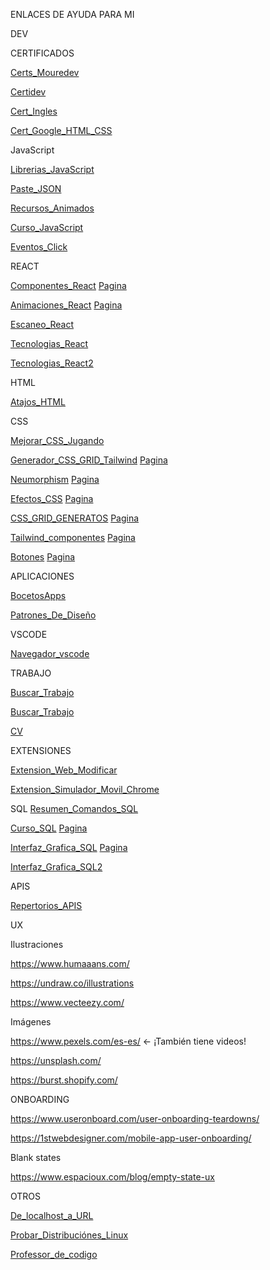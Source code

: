 

ENLACES DE AYUDA PARA MI



DEV

CERTIFICADOS

[Certs_Mouredev](https://www.youtube.com/shorts/zcb6biEmpSI)

[Certidev](https://www.tiktok.com/@certidevs/video/7418550891915005217?is_from_webapp=1&sender_device=pc)

[Cert_Ingles](https://www.freecodecamp.org/espanol/learn/a2-english-for-developers/)

[Cert_Google_HTML_CSS](https://www.tiktok.com/@mouredev/video/7391893440184798497?is_from_webapp=1&sender_device=pc&web_id=7447105662498981409)

JavaScript

[Librerias_JavaScript](https://vm.tiktok.com/ZGdMgKtoa/)

[Paste_JSON](https://vm.tiktok.com/ZGdMp1py6/)

[Recursos_Animados](https://vm.tiktok.com/ZGdMgtqRY/)

[Curso_JavaScript](https://web.dev/learn/javascript)

[Eventos_Click](https://developer.mozilla.org/es/docs/Web/API/Element/click_event)

REACT

[Componentes_React](https://www.tiktok.com/@tarredev/video/7367382971940113696?is_from_webapp=1&sender_device=pc) [Pagina](https://mantine.dev/)

[Animaciones_React](https://www.tiktok.com/@devbro.tok/video/7377104002300775712?is_from_webapp=1&sender_device=pc) [Pagina](https://www.framer.com/?utm_source=google&utm_medium=adwords&utm_campaign=Brand-Search-Framer-M-Aug2024-PUBLISH_Standard&gad_source=1&gclid=CjwKCAiAjeW6BhBAEiwAdKltMqu539U5-Clu-YnvhiYtAn958rww3iusfM-j62r5-gmf05Gc8iDMNxoCBQAQAvD_BwE)

[Escaneo_React](https://www.tiktok.com/@midudev/video/7447602668761107745?is_from_webapp=1&sender_device=pc)

[Tecnologias_React](https://www.tiktok.com/@devjeffrey25/photo/7384168303444495622?is_from_webapp=1&sender_device=pc)

[Tecnologias_React2](https://www.tiktok.com/@facyndev/photo/7361464305612557574?is_from_webapp=1&sender_device=pc&web_id=7447105662498981409)

HTML

[Atajos_HTML](https://www.tiktok.com/@marowarthdev/video/7415328978782686496?is_from_webapp=1&sender_device=pc)

CSS

[Mejorar_CSS_Jugando](https://vm.tiktok.com/ZGdMgKAG7/)

[Generador_CSS_GRID_Tailwind](https://vm.tiktok.com/ZGdMg4JRE/) [Pagina](https://www.tailwindgen.com/)

[Neumorphism](https://www.tiktok.com/@elrincondeldev/video/7418244372455558432?is_from_webapp=1&sender_device=pc) [Pagina](https://neumorphism.io/#e0e0e0)

[Efectos_CSS](https://www.tiktok.com/@marowarthdev/video/7386736975962803488?is_from_webapp=1&sender_device=pc) [Pagina](https://cssfx.netlify.app/)

[CSS_GRID_GENERATOS](https://www.tiktok.com/@marowarthdev/video/7377056913319677216?is_from_webapp=1&sender_device=pc) [Pagina](https://cssgrid-generator.netlify.app/)

[Tailwind_componentes](https://www.tiktok.com/@tarredev/video/7437894119776685345?is_from_webapp=1&sender_device=pc) [Pagina](https://flyonui.com/)

[Botones](https://www.tiktok.com/@marowarthdev/video/7443903303529860384?is_from_webapp=1&sender_device=pc) [Pagina](https://ui-buttons.web.app/)

APLICACIONES

[BocetosApps](https://www.tiktok.com/@aristidevs/video/7442357984866405664?_r=1&_t=8s7oiMFFrpw)

[Patrones_De_Diseño](https://vm.tiktok.com/ZGdMgr1SG/)

VSCODE

[Navegador_vscode](https://www.tiktok.com/@midudev/video/7438647103020076321?is_from_webapp=1&sender_device=pc)

TRABAJO

[Buscar_Trabajo](https://www.tiktok.com/@chollometro/video/7400716819687902496?is_from_webapp=1&sender_device=pc)

[Buscar_Trabajo](https://www.tiktok.com/@alexcraviotto/video/7411263551974821153?is_from_webapp=1&sender_device=pc)

[CV](https://www.tiktok.com/@midudev/video/7391880077941787937?is_from_webapp=1&sender_device=pc&web_id=7447105662498981409)

EXTENSIONES

[Extension_Web_Modificar](https://www.tiktok.com/@elrincondeldev/video/7426406316853300513?is_from_webapp=1&sender_device=pc)

[Extension_Simulador_Movil_Chrome](https://www.tiktok.com/@midudev/video/7394137254819613984?is_from_webapp=1&sender_device=pc)

SQL
[Resumen_Comandos_SQL](https://www.tiktok.com/@dazxirx/photo/7422706446426541345?is_from_webapp=1&sender_device=pc)

[Curso_SQL](https://www.tiktok.com/@mouredev/video/7393005672448740641?is_from_webapp=1&sender_device=pc) [Pagina](https://sqlbolt.com/)

[Interfaz_Grafica_SQL](https://www.tiktok.com/@midudev/video/7402645409711115553?is_from_webapp=1&sender_device=pc) [Pagina](https://postgres.new/)

[Interfaz_Grafica_SQL2](https://www.tiktok.com/@midudev/video/7447166209478511905?is_from_webapp=1&sender_device=pc)

APIS

[Repertorios_APIS](https://www.tiktok.com/@aristidevs/video/7361393245479390497?is_from_webapp=1&sender_device=pc)






UX

Ilustraciones

https://www.humaaans.com/

https://undraw.co/illustrations

https://www.vecteezy.com/

Imágenes

https://www.pexels.com/es-es/    <- ¡También tiene videos!

https://unsplash.com/

https://burst.shopify.com/

ONBOARDING

https://www.useronboard.com/user-onboarding-teardowns/

https://1stwebdesigner.com/mobile-app-user-onboarding/

Blank states

https://www.espacioux.com/blog/empty-state-ux

OTROS

[De_localhost_a_URL](https://www.tiktok.com/@midudev/video/7424888244443172129?is_from_webapp=1&sender_device=pc)

[Probar_Distribuciónes_Linux](https://www.tiktok.com/@alexcraviotto/video/7407932990019472672?is_from_webapp=1&sender_device=pc)

[Professor_de_codigo](https://www.tiktok.com/@mouredev/video/7364798816534482208?is_from_webapp=1&sender_device=pc)
